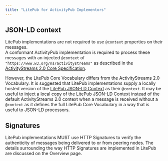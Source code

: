 ```yaml
---
title: "LitePub for ActivityPub Implementors"
---
```


## JSON-LD context

LitePub implementations are not required to use `@context` properties on their messages.  
A conformant ActivityPub implementation is required to process these messages with an
injected `@context` of `"https://www.w3.org/ns/activitystreams"` as described in the
[ActivityStreams 2.0 Core Specification][AS2-CORE-JSON-LD].

   [AS2-CORE-JSON-LD]: https://www.w3.org/TR/activitystreams-core/#jsonld

However, the LitePub Core Vocabulary differs from the ActivityStreams 2.0 Vocabulary.
It is suggested that LitePub implementations supply a locally hosted version of the
[LitePub JSON-LD Context][litepub-jsonld] as their `@context`.  It may be useful to
inject a local copy of the LitePub JSON-LD Context instead of the default ActivityStreams
2.0 context when a message is received without a `@context` as it defines the full
LitePub Core Vocabulary in a way that is useful to JSON-LD processors.

   [litepub-jsonld]: https://litepub.social/litepub/context.jsonld


## Signatures

LitePub implementations MUST use HTTP Signatures to verify the authenticity of
messages being delivered to or from peering nodes.  The details surrounding
the way HTTP Signatures are implemented in LitePub are discussed on the Overview
page.
